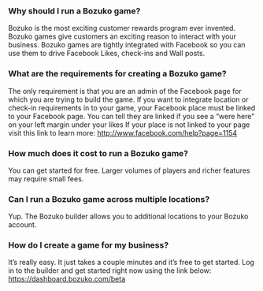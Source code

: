 ### Why should I run a Bozuko game?

Bozuko is the most exciting customer rewards program ever invented.  Bozuko games give customers an exciting reason to interact with your business.  Bozuko games are tightly integrated with Facebook so you can use them to drive Facebook Likes, check-ins and Wall posts.

### What are the requirements for creating a Bozuko game?

The only requirement is that you are an admin of the Facebook page for which you are trying to build the game.  If you want to integrate location or check-in requirements in to your game, your Facebook place must be linked to your Facebook page.  You can tell they are linked if you see a “were here” on your left margin under your likes  If your place is not linked to your page visit this link to learn more: 
http://www.facebook.com/help?page=1154

### How much does it cost to run a Bozuko game?

You can get started for free.  Larger volumes of players and richer features may require small fees.

### Can I run a Bozuko game across multiple locations?

Yup.  The Bozuko builder allows you to additional locations to your Bozuko account.

### How do I create a game for my business?

It’s really easy.   It just takes a couple minutes and it’s free to get started.  Log in to the builder and get started right now using the link below:
https://dashboard.bozuko.com/beta